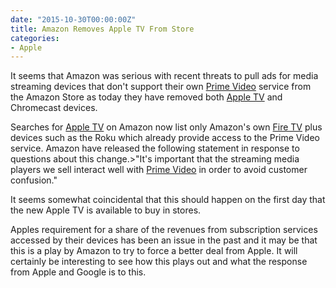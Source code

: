 ```yaml
---
date: "2015-10-30T00:00:00Z"
title: Amazon Removes Apple TV From Store
categories:
- Apple
---
```

It seems that Amazon was serious with recent threats to pull ads for media streaming devices that don't support their own [Prime Video](https://www.amazon.co.uk/Instant-Video/b/ref=nav_shopall_aiv?ie=UTF8&node=3010085031) service from the Amazon Store as today they have removed both 
[Apple TV](http://www.apple.com/tv/) and Chromecast devices.

Searches for 
[Apple TV](http://www.apple.com/tv/) on Amazon now list only Amazon's own 
[Fire TV](http://www.amazon.co.uk/gp/product/B00UH2O6T2/ref=topnav_storetab_kin_ftv) plus devices such as the Roku which already provide access to the Prime Video service. Amazon have released the following statement in response to questions about this change.>"It's important that the streaming media players we sell interact well with 
[Prime Video](https://www.amazon.co.uk/Instant-Video/b/ref=nav_shopall_aiv?ie=UTF8&node=3010085031) in order to avoid customer confusion."

It seems somewhat coincidental that this should happen on the first day that the new Apple TV is available to buy in stores.

Apples requirement for a share of the revenues from subscription services accessed by their devices has been an issue in the past and it may be that this is a play by Amazon to try to force a better deal from Apple. It will certainly be interesting to see how this plays out and what the response from Apple and Google is to this.

 